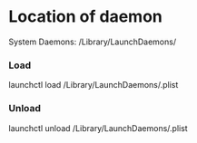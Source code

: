 # Location of daemon
System Daemons:
/Library/LaunchDaemons/

### Load

launchctl load /Library/LaunchDaemons/<LABEL>.plist

### Unload

launchctl unload /Library/LaunchDaemons/<LABEL>.plist

